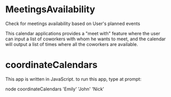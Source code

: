 # MeetingsAvailability

Check for meetings availability based on User's planned events

This calendar applications provides a "meet with" feature where the user
can input a list of coworkers with whom he wants to meet, and the calendar will
output a list of times where all the coworkers are available.

# coordinateCalendars

This app is written in JavaScript.
to run this app, type at prompt:

node coordinateCalendars 'Emily' 'John' 'Nick'
